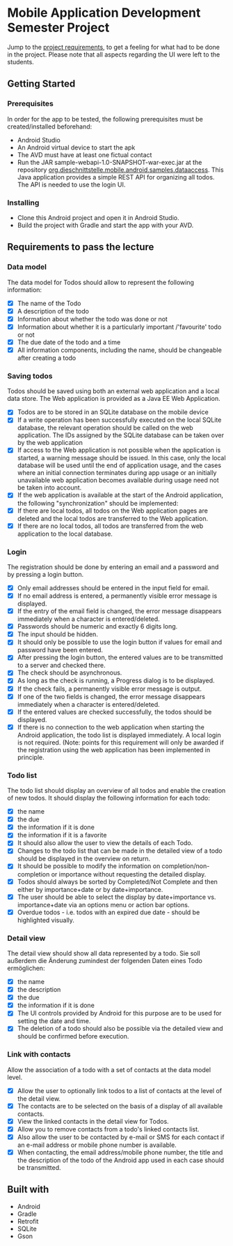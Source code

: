 # Mobile Application Development Semester Project
Jump to the [project requirements](#requirements-to-pass-the-lecture), to get a feeling for what had to be done in the project. Please note that all aspects regarding the UI were left to the students.

## Getting Started

### Prerequisites
In order for the app to be tested, the following prerequisites must be created/installed beforehand:
* Android Studio
* An Android virtual device to start the apk
* The AVD must have at least one fictual contact
* Run the JAR sample-webapi-1.0-SNAPSHOT-war-exec.jar at the repository [org.dieschnittstelle.mobile.android.samples.dataaccess](https://github.com/dieschnittstelle/org.dieschnittstelle.mobile.android.samples.dataaccess). This Java application provides a simple REST API for organizing all todos. The API is needed to use the login UI.

### Installing
* Clone this Android project and open it in Android Studio.
* Build the project with Gradle and start the app with your AVD.

## Requirements to pass the lecture

### Data model
The data model for Todos should allow to represent the following information:
- [x] The name of the Todo
- [x] A description of the todo
- [x] Information about whether the todo was done or not
- [x] Information about whether it is a particularly important /'favourite' todo or not
- [x] The due date of the todo and a time
- [x] All information components, including the name, should be changeable after creating a todo

### Saving todos
Todos should be saved using both an external web application and a local data store. The Web application is provided as a Java EE Web Application.
- [x] Todos are to be stored in an SQLite database on the mobile device
- [x] If a write operation has been successfully executed on the local SQLite database, the relevant operation should be called on the web application. The IDs assigned by the SQLite database can be taken over by the web application
- [x] If access to the Web application is not possible when the application is started, a warning message should be issued. In this case, only the local database will be used until the end of application usage, and the cases where an initial connection terminates during app usage or an initially unavailable web application becomes available during usage need not be taken into account.
- [x] If the web application is available at the start of the Android application, the following "synchronization" should be implemented:
- [x] If there are local todos, all todos on the Web application pages are deleted and the local todos are transferred to the Web application.
- [x] If there are no local todos, all todos are transferred from the web application to the local database.

### Login
The registration should be done by entering an email and a password and by pressing a login button.
- [x] Only email addresses should be entered in the input field for email.
- [x] If no email address is entered, a permanently visible error message is displayed.
- [x] If the entry of the email field is changed, the error message disappears immediately when a character is entered/deleted.
- [x] Passwords should be numeric and exactly 6 digits long.
- [x] The input should be hidden.
- [x] It should only be possible to use the login button if values for email and password have been entered.
- [x] After pressing the login button, the entered values are to be transmitted to a server and checked there.
- [x] The check should be asynchronous.
- [x] As long as the check is running, a Progress dialog is to be displayed.
- [x] If the check fails, a permanently visible error message is output.
- [x] If one of the two fields is changed, the error message disappears immediately when a character is entered/deleted.
- [x] If the entered values are checked successfully, the todos should be displayed.
- [x] If there is no connection to the web application when starting the Android application, the todo list is displayed immediately. A local login is not required. (Note: points for this requirement will only be awarded if the registration using the web application has been implemented in principle.

### Todo list
The todo list should display an overview of all todos and enable the creation of new todos. It should display the following information for each todo:
- [x] the name
- [x] the due
- [x] the information if it is done
- [x] the information if it is a favorite
- [x] It should also allow the user to view the details of each Todo.
- [x] Changes to the todo list that can be made in the detailed view of a todo should be displayed in the overview on return.
- [x] It should be possible to modify the information on completion/non-completion or importance without requesting the detailed display.
- [x] Todos should always be sorted by Completed/Not Complete and then either by importance+date or by date+importance.
- [x] The user should be able to select the display by date+importance vs. importance+date via an options menu or action bar options.
- [x] Overdue todos - i.e. todos with an expired due date - should be highlighted visually.

### Detail view
The detail view should show all data represented by a todo. Sie soll außerdem die Änderung zumindest der folgenden
Daten eines Todo ermöglichen:
- [x] the name
- [x] the description
- [x] the due
- [x] the information if it is done
- [x] The UI controls provided by Android for this purpose are to be used for setting the date and time.
- [x] The deletion of a todo should also be possible via the detailed view and should be confirmed before execution.

### Link with contacts
Allow the association of a todo with a set of contacts at the data model level.
- [x] Allow the user to optionally link todos to a list of contacts at the level of the detail view.
- [x] The contacts are to be selected on the basis of a display of all available contacts.
- [x] View the linked contacts in the detail view for Todos.
- [x] Allow you to remove contacts from a todo's linked contacts list.
- [x] Also allow the user to be contacted by e-mail or SMS for each contact if an e-mail address or mobile phone number is available.
- [x] When contacting, the email address/mobile phone number, the title and the description of the todo of the Android app used in each case should be transmitted.

## Built with
* Android
* Gradle
* Retrofit
* SQLite
* Gson
